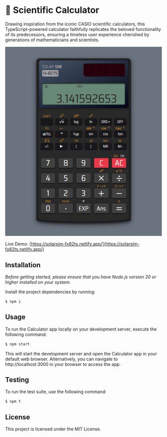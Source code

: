# 🧮 Scientific Calculator

Drawing inspiration from the iconic CASIO scientific calculators, this TypeScript-powered calculator faithfully replicates the beloved functionality of its predecessors, ensuring a timeless user experience cherished by generations of mathematicians and scientists.

![image](./assets/scientific-calc-580x700.png)

Live Demo: [https://solarsim-fx82ts.netlify.app/](https://solarsim-fx82ts.netlify.app/)

## Installation

*Before getting started, please ensure that you have Node.js version 20 or higher installed on your system.*

Install the project dependencies by running:

```bash
$ npm i
```

## Usage

To run the Calculator app locally on your development server, execute the following command:

```bash
$ npm start
```

This will start the development server and open the Calculator app in your default web browser. Alternatively, you can navigate to http://localhost:3000 in your browser to access the app.

## Testing

To run the test suite, use the following command:

```bash
$ npm t
```

## License

This project is licensed under the MIT License.
